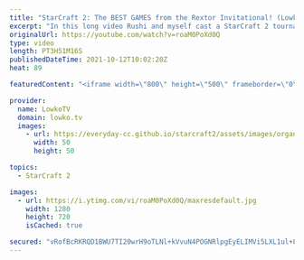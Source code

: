 ```yaml
---
title: "StarCraft 2: The BEST GAMES from the Rextor Invitational! (Lowko & Rushi)"
excerpt: "In this long video Rushi and myself cast a StarCraft 2 tournament called the \"Rextor Invitational #1\". This tournament features several up-and-coming players. This video features only the best games from this event.  Rushi's Twitch stream: https://www.twitch.tv/rushisc  Support my work on Patreon: http://www.patreon.com/lowkotv"
originalUrl: https://youtube.com/watch?v=roaM0PoXd0Q
type: video
length: PT3H51M16S
publishedDateTime: 2021-10-12T10:02:20Z
heat: 89

featuredContent: "<iframe width=\"800\" height=\"500\" frameborder=\"0\" src=\"https://www.youtube.com/embed/roaM0PoXd0Q\" allow=\"accelerometer; autoplay; encrypted-media; gyroscope; picture-in-picture\" allowfullscreen></iframe>"

provider:
  name: LowkoTV
  domain: lowko.tv
  images:
    - url: https://everyday-cc.github.io/starcraft2/assets/images/organizations/lowko.tv-50x50.jpg
      width: 50
      height: 50

topics:
  - StarCraft 2

images:
  - url: https://i.ytimg.com/vi/roaM0PoXd0Q/maxresdefault.jpg
    width: 1280
    height: 720
    isCached: true

secured: "vRofBcRKRQD1BWU7TI20wrH9oTLNl+kVvuN4POGNRlpgEyELIMVi5LXL1ul+8NoA2WiQL7f+IjiVFnsHanoYNULFvKvnxxutZkm1mHlGReqOjBnmtElU4LCin2nPatD2JCK3ZJ5cLTH1azOl/rvbhZPJxwTDIds01gxxMSljABobl60+AA1Yfo8w7xIGn/vXz++EHbHF6jgBtuEe4Z31l0m63Z1fCINIsut3024Mn5JXKxOrSUTV2Ex7znJ71Q4PIapv9NPg3Rp1FvYco9T5lZ6kwdVTRX/Z5NMdg08sAgzI6YM0Tubh/caIvn41DCgIEClLGhnp+mBbs18fIgzezPpkvsfTsErovFzagAt4xe1tP+NpfiyoIo0KR8Jrgu3ugbkumHLyvDTEJLGIt9Z3pZ8NsTcBzoVYWQB6ic+OKC8MkgQM0dndYuT0EpviGZRj;RiSD4LZKODOHGMvJL3+qmQ=="
---
```


